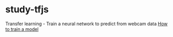 # study-tfjs

Transfer learning - Train a neural network to predict from webcam data
[How to train a model](https://js.tensorflow.org/tutorials/webcam-transfer-learning.html)

